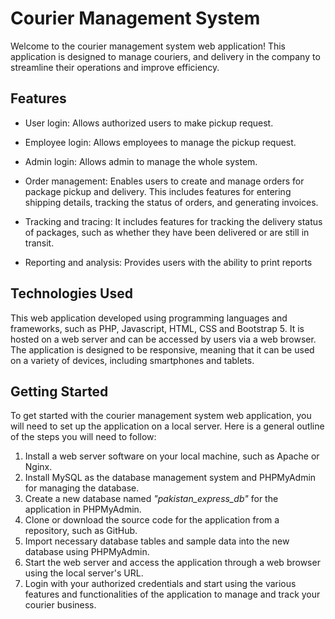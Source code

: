 
# Courier Management System

Welcome to the courier management system web application! This application is designed to manage couriers, and delivery in the company to streamline their operations and improve efficiency.

## Features

- User login: Allows authorized users to make pickup request.

- Employee login: Allows employees to manage the pickup request.

- Admin login: Allows admin to manage the whole system.

- Order management: Enables users to create and manage orders for package pickup and delivery. This includes features for entering shipping details, tracking the status of orders, and generating invoices.

- Tracking and tracing: It includes features for tracking the delivery status of packages, such as whether they have been delivered or are still in transit.

- Reporting and analysis: Provides users with the ability to print reports

## Technologies Used

This web application developed using programming languages and frameworks, such as PHP, Javascript, HTML, CSS and Bootstrap 5. It is hosted on a web server and can be accessed by users via a web browser. The application is designed to be responsive, meaning that it can be used on a variety of devices, including smartphones and tablets.

## Getting Started

To get started with the courier management system web application, you will need to set up the application on a local server. Here is a general outline of the steps you will need to follow:

1. Install a web server software on your local machine, such as Apache or Nginx.
2. Install MySQL as the database management system and PHPMyAdmin for managing the database.
3. Create a new database named _"pakistan_express_db"_ for the application in PHPMyAdmin.
4. Clone or download the source code for the application from a repository, such as GitHub.
5. Import necessary database tables and sample data into the new database using PHPMyAdmin.
6. Start the web server and access the application through a web browser using the local server's URL.
7. Login with your authorized credentials and start using the various features and functionalities of the application to manage and track your courier business.
